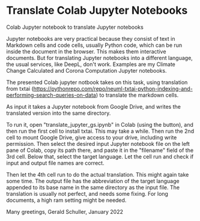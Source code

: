 # Translate Colab Jupyter Notebooks
Colab Jupyter notebook to translate Jupyter notebooks 

Jupyter notebooks are very practical because they consist of text in Markdown cells and code cells, usually Python code, which can be run inside the document in the browser. This makes them interactive documents. But for translating Jupyter notebooks into a different language, the usual services, like DeepL, don't work. Examples are my Climate Change Calculated and Corona Computation Jupyter notebooks.

The presented Colab jupyter notbook takes on this task, using translation from txtai (https://pythonrepo.com/repo/neuml-txtai-python-indexing-and-performing-search-queries-on-data) to translate the markdown cells.

As input it takes a Jupyter notebook from Google Drive, and writes the translated version into the same directory.

To run it, open "translate_jupyter_gs.ipynb" in Colab (using the button), and then run the first cell to install txtai. This may take a while. Then run the 2nd cell to mount Google Drive, give access to your drive, including write permission. Then select the desired input Jupyter notebook file on the left pane of Colab, copy its path there, and paste it in the "filename" field of the 3rd cell. Below that, select the target language. Let the cell run and check if input and output file names are correct.

Then let the 4th cell run to do the actual translation. This might again take some time. The output file has the abbreviation of the target language appended to its base name in the same directory as the input file. The translation is usually not perfect, and needs some fixing.
For long documents, a high ram setting might be needed.

Many greetings,
  Gerald Schuller, January 2022

